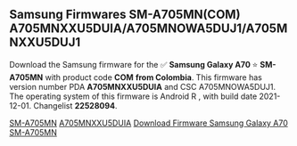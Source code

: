<h2>Samsung Firmwares SM-A705MN(COM) A705MNXXU5DUIA/A705MNOWA5DUJ1/A705MNXXU5DUJ1</h2>
Download the Samsung firmware for the ✅ <strong>Samsung Galaxy A70 </strong> ⭐ <strong>SM-A705MN</strong> with product code <strong>COM</strong> <strong> from Colombia</strong>. This firmware has version number PDA <strong>A705MNXXU5DUIA</strong> and CSC A705MNOWA5DUJ1. The operating system of this firmware is Android R , with build date 2021-12-01. Changelist <strong>22528094</strong>.


[SM-A705MN](https://samfirm.shop/samsung/model/SM-A705MN)
[A705MNXXU5DUIA](https://samfirm.shop/samsung/pda/A705MNXXU5DUIA)
[Download Firmware Samsung Galaxy A70 SM-A705MN](https://samfirm.shop/samsung/firmware/479387)

